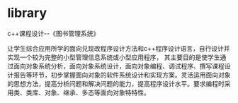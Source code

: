 # library
c++课程设计--《图书管理系统》

让学生综合应用所学的面向兑现改程序设计方法和c++程序设计语言，自行设计并实现一个较为完整的小型管理信息系统或小型应用程序，
其主要目的是使学生通过面向对象系统分析，面向对象系统设计，面向对象编程、调试程序、撰写课程设计报告等环节，初步掌握面向对象的软件系统设计和实现方案。灵活运用面向对象的思想方法，提高分析问题和解决问题的能力，提高程序设计水平。要求编程时采用类、类库、对象、继承、多态等面向对象特特性。
